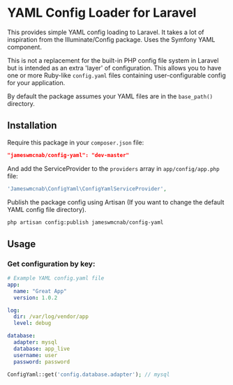 # YAML Config Loader for Laravel
This provides simple YAML config loading to Laravel. It takes a lot of inspiration from the Illuminate/Config package.
Uses the Symfony YAML component.

This is not a replacement for the built-in PHP config file system in Laravel but is intended as an extra 'layer' of 
configuration. This allows you to have one or more Ruby-like `config.yaml` files containing user-configurable config 
for your application.

By default the package assumes your YAML files are in the `base_path()` directory.

## Installation
Require this package in your `composer.json` file:

~~~json
"jameswmcnab/config-yaml": "dev-master"
~~~

And add the ServiceProvider to the `providers` array in `app/config/app.php` file:

~~~php
'Jameswmcnab\ConfigYaml\ConfigYamlServiceProvider',
~~~

Publish the package config using Artisan (If you want to change the default YAML config file directory).

~~~bash
php artisan config:publish jameswmcnab/config-yaml
~~~

## Usage

### Get configuration by key:

~~~yaml
# Example YAML config.yaml file
app:
  name: "Great App"
  version: 1.0.2

log:
  dir: /var/log/vendor/app
  level: debug

database:
  adapter: mysql
  database: app_live
  username: user
  password: password
~~~

~~~php
ConfigYaml::get('config.database.adapter'); // mysql
~~~